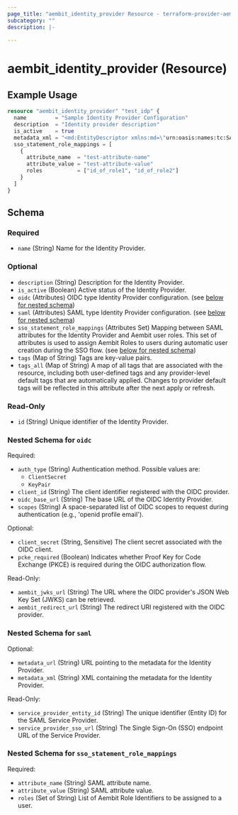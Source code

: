 ```yaml
---
page_title: "aembit_identity_provider Resource - terraform-provider-aembit"
subcategory: ""
description: |-
  
---
```


# aembit_identity_provider (Resource)



## Example Usage

```terraform
resource "aembit_identity_provider" "test_idp" {
  name         = "Sample Identity Provider Configuration"
  description  = "Identity provider description"
  is_active    = true
  metadata_xml = "<md:EntityDescriptor xmlns:md=\"urn:oasis:names:tc:SAML:2.0:metadata\" entityID=\"https://sample.test/path\"></md:EntityDescriptor>"
  sso_statement_role_mappings = [
    {
      attribute_name  = "test-attribute-name"
      attribute_value = "test-attribute-value"
      roles           = ["id_of_role1", "id_of_role2"]
    }
  ]
}
```

<!-- schema generated by tfplugindocs -->
## Schema

### Required

- `name` (String) Name for the Identity Provider.

### Optional

- `description` (String) Description for the Identity Provider.
- `is_active` (Boolean) Active status of the Identity Provider.
- `oidc` (Attributes) OIDC type Identity Provider configuration. (see [below for nested schema](#nestedatt--oidc))
- `saml` (Attributes) SAML type Identity Provider configuration. (see [below for nested schema](#nestedatt--saml))
- `sso_statement_role_mappings` (Attributes Set) Mapping between SAML attributes for the Identity Provider and Aembit user roles. This set of attributes is used to assign Aembit Roles to users during automatic user creation during the SSO flow. (see [below for nested schema](#nestedatt--sso_statement_role_mappings))
- `tags` (Map of String) Tags are key-value pairs.
- `tags_all` (Map of String) A map of all tags that are associated with the resource, including both user-defined tags and any provider-level default tags that are automatically applied. Changes to provider default tags will be reflected in this attribute after the next apply or refresh.

### Read-Only

- `id` (String) Unique identifier of the Identity Provider.

<a id="nestedatt--oidc"></a>
### Nested Schema for `oidc`

Required:

- `auth_type` (String) Authentication method. Possible values are: 
	* `ClientSecret`
	* `KeyPair`
- `client_id` (String) The client identifier registered with the OIDC provider.
- `oidc_base_url` (String) The base URL of the OIDC Identity Provider.
- `scopes` (String) A space-separated list of OIDC scopes to request during authentication (e.g., 'openid profile email').

Optional:

- `client_secret` (String, Sensitive) The client secret associated with the OIDC client.
- `pcke_required` (Boolean) Indicates whether Proof Key for Code Exchange (PKCE) is required during the OIDC authorization flow.

Read-Only:

- `aembit_jwks_url` (String) The URL where the OIDC provider's JSON Web Key Set (JWKS) can be retrieved.
- `aembit_redirect_url` (String) The redirect URI registered with the OIDC provider.


<a id="nestedatt--saml"></a>
### Nested Schema for `saml`

Optional:

- `metadata_url` (String) URL pointing to the metadata for the Identity Provider.
- `metadata_xml` (String) XML containing the metadata for the Identity Provider.

Read-Only:

- `service_provider_entity_id` (String) The unique identifier (Entity ID) for the SAML Service Provider.
- `service_provider_sso_url` (String) The Single Sign-On (SSO) endpoint URL of the Service Provider.


<a id="nestedatt--sso_statement_role_mappings"></a>
### Nested Schema for `sso_statement_role_mappings`

Required:

- `attribute_name` (String) SAML attribute name.
- `attribute_value` (String) SAML attribute value.
- `roles` (Set of String) List of Aembit Role Identifiers to be assigned to a user.